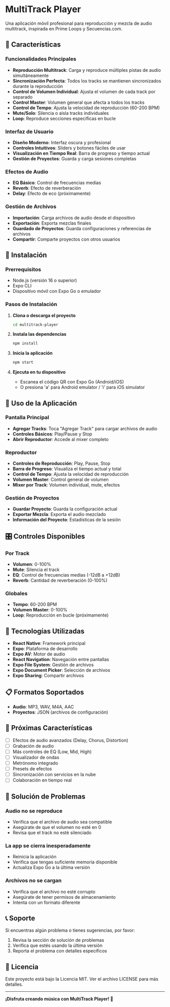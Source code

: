# MultiTrack Player

Una aplicación móvil profesional para reproducción y mezcla de audio multitrack, inspirada en Prime Loops y Secuencias.com.

## 🎵 Características

### Funcionalidades Principales
- **Reproducción Multitrack**: Carga y reproduce múltiples pistas de audio simultáneamente
- **Sincronización Perfecta**: Todos los tracks se mantienen sincronizados durante la reproducción
- **Control de Volumen Individual**: Ajusta el volumen de cada track por separado
- **Control Master**: Volumen general que afecta a todos los tracks
- **Control de Tempo**: Ajusta la velocidad de reproducción (60-200 BPM)
- **Mute/Solo**: Silencia o aísla tracks individuales
- **Loop**: Reproduce secciones específicas en bucle

### Interfaz de Usuario
- **Diseño Moderno**: Interfaz oscura y profesional
- **Controles Intuitivos**: Sliders y botones fáciles de usar
- **Visualización en Tiempo Real**: Barra de progreso y tiempo actual
- **Gestión de Proyectos**: Guarda y carga sesiones completas

### Efectos de Audio
- **EQ Básico**: Control de frecuencias medias
- **Reverb**: Efecto de reverberación
- **Delay**: Efecto de eco (próximamente)

### Gestión de Archivos
- **Importación**: Carga archivos de audio desde el dispositivo
- **Exportación**: Exporta mezclas finales
- **Guardado de Proyectos**: Guarda configuraciones y referencias de archivos
- **Compartir**: Comparte proyectos con otros usuarios

## 🚀 Instalación

### Prerrequisitos
- Node.js (versión 16 o superior)
- Expo CLI
- Dispositivo móvil con Expo Go o emulador

### Pasos de Instalación

1. **Clona o descarga el proyecto**
   ```bash
   cd multitrack-player
   ```

2. **Instala las dependencias**
   ```bash
   npm install
   ```

3. **Inicia la aplicación**
   ```bash
   npm start
   ```

4. **Ejecuta en tu dispositivo**
   - Escanea el código QR con Expo Go (Android/iOS)
   - O presiona 'a' para Android emulator / 'i' para iOS simulator

## 📱 Uso de la Aplicación

### Pantalla Principal
- **Agregar Tracks**: Toca "Agregar Track" para cargar archivos de audio
- **Controles Básicos**: Play/Pause y Stop
- **Abrir Reproductor**: Accede al mixer completo

### Reproductor
- **Controles de Reproducción**: Play, Pause, Stop
- **Barra de Progreso**: Visualiza el tiempo actual y total
- **Control de Tempo**: Ajusta la velocidad de reproducción
- **Volumen Master**: Control general de volumen
- **Mixer por Track**: Volumen individual, mute, efectos

### Gestión de Proyectos
- **Guardar Proyecto**: Guarda la configuración actual
- **Exportar Mezcla**: Exporta el audio mezclado
- **Información del Proyecto**: Estadísticas de la sesión

## 🎛️ Controles Disponibles

### Por Track
- **Volumen**: 0-100%
- **Mute**: Silencia el track
- **EQ**: Control de frecuencias medias (-12dB a +12dB)
- **Reverb**: Cantidad de reverberación (0-100%)

### Globales
- **Tempo**: 60-200 BPM
- **Volumen Master**: 0-100%
- **Loop**: Reproducción en bucle (próximamente)

## 🔧 Tecnologías Utilizadas

- **React Native**: Framework principal
- **Expo**: Plataforma de desarrollo
- **Expo AV**: Motor de audio
- **React Navigation**: Navegación entre pantallas
- **Expo File System**: Gestión de archivos
- **Expo Document Picker**: Selección de archivos
- **Expo Sharing**: Compartir archivos

## 📋 Formatos Soportados

- **Audio**: MP3, WAV, M4A, AAC
- **Proyectos**: JSON (archivos de configuración)

## 🎯 Próximas Características

- [ ] Efectos de audio avanzados (Delay, Chorus, Distortion)
- [ ] Grabación de audio
- [ ] Más controles de EQ (Low, Mid, High)
- [ ] Visualizador de ondas
- [ ] Metrónomo integrado
- [ ] Presets de efectos
- [ ] Sincronización con servicios en la nube
- [ ] Colaboración en tiempo real

## 🐛 Solución de Problemas

### Audio no se reproduce
- Verifica que el archivo de audio sea compatible
- Asegúrate de que el volumen no esté en 0
- Revisa que el track no esté silenciado

### La app se cierra inesperadamente
- Reinicia la aplicación
- Verifica que tengas suficiente memoria disponible
- Actualiza Expo Go a la última versión

### Archivos no se cargan
- Verifica que el archivo no esté corrupto
- Asegúrate de tener permisos de almacenamiento
- Intenta con un formato diferente

## 📞 Soporte

Si encuentras algún problema o tienes sugerencias, por favor:
1. Revisa la sección de solución de problemas
2. Verifica que estés usando la última versión
3. Reporta el problema con detalles específicos

## 📄 Licencia

Este proyecto está bajo la Licencia MIT. Ver el archivo LICENSE para más detalles.

---

**¡Disfruta creando música con MultiTrack Player! 🎵**

